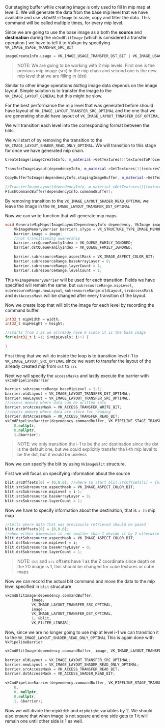 Our staging buffer while creating image is only used to fill in mip map at level 0. We will generate the data from the base mip level that we have available and use `vkCmdBlitImage` to scale, copy and filter the data. This command will be called multiple times, for every mip level.

Since we are going to use the base image as a both the **source** and **destination** during the `vkCmdBlitImage` (which is considered a transfer operation ) we have to tell it to Vulkan by specifying `VK_IMAGE_USAGE_TRANSFER_SRC_BIT`

```c++
imageCreateInfo.usage = VK_IMAGE_USAGE_TRANSFER_DST_BIT | VK_IMAGE_USAGE_SAMPLED_BIT | VK_IMAGE_USAGE_TRANSFER_SRC_BIT;
```

>NOTE: We are going to be working with 2 mip levels. First one is the previous mip image (src) in the mip chain and second one is the new mip level that we are filling in (dst) 

Similar to other image operations *blitting* image data depends on the image layout. Simple solution is to transfer the image  to the `VK_IMAGE_LAYOUT_GENERAL` but this might be slow. 

For the best performance the mip level that was generated before should have layout of `VK_IMAGE_LAYOUT_TRANSFER_SRC_OPTIMAL` and the one that we are generating should have layout of `VK_IMAGE_LAYOUT_TRNASFER_DST_OPTIMAL`

We will transition each level into the corresponding format between the blits.

We will start of by removing the transition to the `VK_IMAGE_LAYOUT_SHADER_READ_ONLY_OPTIMAL`. We will transition to this stage for once we have generated mip chain.

```c++
CreateImage(imageCreateInfo, m_material->GetTextures()[texturesToProcess[i]].image, m_material->GetTextures()[texturesToProcess[i]].memory);  
  
TransferImageLayout(dependencyInfo, m_material->GetTextures()[texturesToProcess[i]].image, imageCreateInfo.format, VK_IMAGE_LAYOUT_UNDEFINED, VK_IMAGE_LAYOUT_TRANSFER_DST_OPTIMAL,m_material->GetTextures()[texturesToProcess[i]].maxMipLevels);  
  
CopyBufferToImage(dependencyInfo,stagingImageBuffer, m_material->GetTextures()[texturesToProcess[i]].image, static_cast<uint32_t>(texWidth),static_cast<uint32_t>(texHeight));  
  
//TransferImageLayout(dependencyInfo, m_material->GetTextures()[texturesToProcess[i]].image, imageCreateInfo.format,VK_IMAGE_LAYOUT_TRANSFER_DST_OPTIMAL, VK_IMAGE_LAYOUT_SHADER_READ_ONLY_OPTIMAL,m_material->GetTextures()[texturesToProcess[i]].maxMipLevels);  
FlushCommandBuffer(dependencyInfo.commandBuffer);
```

By removing transition to the `VK_IMAGE_LAYOUT_SHADER_READ_OPTIMAL` we leave the image in the `VK_IMAGE_LAYOUT_TRANSFER_DST_OPTIMAL` 

Now we can write function that will generate mip maps 

```c++
void GenerateMipMaps(ImageLayoutDependencyInfo dependency, VkImage image, uint32_t width, uint32_t height, uint32_t mipLevels) {  
    VkImageMemoryBarrier barrier{.sType = VK_STRUCTURE_TYPE_IMAGE_MEMORY_BARRIER};  
    barrier.image = image;  
    //not transitioning owenership  
    barrier.srcQueueFamilyIndex = VK_QUEUE_FAMILY_IGNORED;  
    barrier.dstQueueFamilyIndex = VK_QUEUE_FAMILY_IGNORED;  
  
    barrier.subresourceRange.aspectMask = VK_IMAGE_ASPECT_COLOR_BIT;  
    barrier.subresourceRange.baseArrayLayer = 0;  
    barrier.subresourceRange.layerCount = 1;  
    barrier.subresourceRange.levelCount = 1;
```

This `VkImageMemoryBarrier` will be used for each transition. Fields we have specified will remain the same, but `subresourceRange.mipLevel`, `subresourceRange.newLayout`, `subresourceRange.oldLayout`,  `srcAccessMask` and `dstAccessMask` will be changed after every transition of the layout.

Now we create loop that will blit the image for each level by recording the command buffer. 

```c++
int32_t mipWidth = width;  
int32_t mipHeight = height;  

//starts from 1 as we allready have 0 since it is the base image 
for(uint32_t i =1; i<mipLevels; i++) {  
      
}
```

First thing that we will do inside the loop is to transition level i-1 to `VK_IMAGE_LAYOUT_SRC_OPTIMAL` since we want to transfer the layout of the already created mip from `dst` to `src`

Next we will specify the `accessMasks` and lastly execute the barrier with `vkCmdPipelineBarrier`

```c++
barrier.subresourceRange.baseMipLevel = i-1;  
barrier.oldLayout = VK_IMAGE_LAYOUT_TRANSFER_DST_OPTIMAL;  
barrier.newLayout = VK_IMAGE_LAYOUT_TRANSFER_SRC_OPTIMAL;  
//access memory where data can be written into  
barrier.srcAccessMask = VK_ACCESS_TRANSFER_WRITE_BIT;  
//access memory where data are store for reading  
barrier.dstAccessMask = VK_ACCESS_TRANSFER_READ_BIT;  
vkCmdPipelineBarrier(dependency.commandBuffer, VK_PIPELINE_STAGE_TRANSFER_BIT,VK_PIPELINE_STAGE_TRANSFER_BIT, 0,  
    0,nullptr,  
    0,nullptr,  
    1,&barrier);
```
>NOTE: we only transition the i-1 to be the src destination since the dst is the default one, but we could explicitly transfer the i-th mip level to be the dst, but it would be useless

Now we can specify the blit by using `VkImageBlit` structure. 

First we will focus on specifying information about the source 

```c++
blit.srcOffsets[0] = {0,0,0}; //where to start blit.srcOffsets[1] = {mipWidth, mipHeight,1}; //where to finish  
blit.srcSubresource.aspectMask = VK_IMAGE_ASPECT_COLOR_BIT;  
blit.srcSubresource.mipLevel = i-1;  
blit.srcSubresource.baseArrayLayer = 9;  
blit.srcSubresource.layerCount = 1;
```


Now we have to specify information about the destination, that is `i-th` mip map

```c++
//tells where data that was previousle retrieved should be pased  
blit.dstOffsets[0] = {0,0,0};  
//when either dimension is not smaller than 1 devide it by 2 otherwise put 1 there blit.dstOffsets[1] = {mipWidth > 1 ? mipWidth/2: 1,mipHeight>1? mipHeight/2 :1, 1};  
blit.dstSubresource.aspectMask = VK_IMAGE_ASPECT_COLOR_BIT;  
blit.dstSubresource.mipLevel = i;  
blit.dstSubresource.baseArrayLayer = 0;  
blit.dstSubresource.layerCount = 1;
```

> NOTE: `dst` and `src` offsets have 1 as the Z coordinate since depth on the 2D image is 1, this should be changed for cube textures or cube maps

Now we can record the actual blit command and move the data to the mip level specified in `blit` strucuture

```c++
vkCmdBlitImage(dependency.commandBuffer,
			image,
			VK_IMAGE_LAYOUT_TRANSFER_SRC_OPTIMAL, 
			image ,
			VK_IMAGE_LAYOUT_TRANSFER_DST_OPTIMAL, 
			1, &blit,
			VK_FILTER_LINEAR);

```

Now, since we are no longer going to use mip at level i-1 we can transition it to the `VK_IMAGE_LAYOUT_SHADER_READ_ONLY_OPTIMAL`  This is again done with `VkPipelineBarrier`

```c++
vkCmdBlitImage(dependency.commandBuffer, image, VK_IMAGE_LAYOUT_TRANSFER_SRC_OPTIMAL, image ,VK_IMAGE_LAYOUT_TRANSFER_DST_OPTIMAL, 1, &blit, VK_FILTER_LINEAR);  
  
barrier.oldLayout = VK_IMAGE_LAYOUT_TRANSFER_SRC_OPTIMAL;  
barrier.newLayout = VK_IMAGE_LAYOUT_SHADER_READ_ONLY_OPTIMAL;  
barrier.srcAccessMask = VK_ACCESS_TRANSFER_READ_BIT;  
barrier.dstAccessMask = VK_ACCESS_SHADER_READ_BIT;  
  
vkCmdPipelineBarrier(dependency.commandBuffer, VK_PIPELINE_STAGE_TRANSFER_BIT, VK_PIPELINE_STAGE_FRAGMENT_SHADER_BIT,
	0,  
    0, nullptr,  
    0,nullptr,  
    1, &barrier);
```

Now we will divide the `mipWidth` and `mipHeight` variables by 2. We should also ensure that when image is not square and one side gets to 1 it will remain one until other side is 1 as well.

